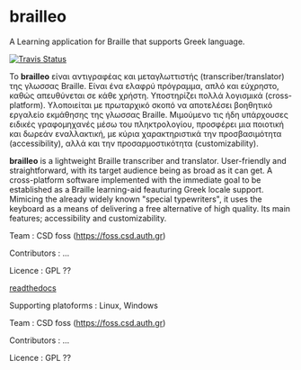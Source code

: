 # brailleo
A Learning application for Braille that supports Greek language.

[![Travis Status](https://travis-ci.com/name-placeholder/hangman.png)](https://travis-ci.com/CSD-FOSS-Team/brailleo)

Το **brailleo** είναι αντιγραφέας και μεταγλωττιστής (transcriber/translator) της γλωσσας Braille. Είναι ένα ελαφρύ πρόγραμμα, απλό και εύχρηστο, καθώς απευθύνεται σε κάθε χρήστη. Υποστηρίζει πολλά λογισμικά (cross-platform). Υλοποιείται με πρωταρχικό σκοπό να αποτελέσει βοηθητικό εργαλείο εκμάθησης της γλωσσας Braille. Μιμούμενο τις ήδη υπάρχουσες ειδικές γραφομηχανές μέσω του πληκτρολογίου, προσφέρει μια ποιοτική και δωρεάν εναλλακτική, με κύρια χαρακτηριστικά την προσβασιμότητα (accessibility), αλλά και την προσαρμοστικότητα (customizability). 


**brailleo** is a lightweight Braille transcriber and translator. User-friendly and straightforward, with its target audience being as broad as it can get. A cross-platform software implemented with the immediate goal to be established as a Braille learning-aid feauturing Greek locale support. Mimicing the already widely known "special typewriters", it uses the keyboard as a means of delivering a free alternative of high quality. Its main features; accessibility and customizability.

Team : CSD foss (https://foss.csd.auth.gr)

Contributors : ...

Licence : GPL ??

[readthedocs](https://readthedocs.org/projects/brailleo/)


Supporting platoforms : Linux, Windows

Team : CSD foss (https://foss.csd.auth.gr)

Contributors : ...

Licence : GPL ??
